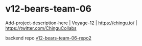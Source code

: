 # v12-bears-team-06
Add-project-description-here | Voyage-12 | https://chingu.io/ | https://twitter.com/ChinguCollabs

backend repo [v12-bears-team-06-repo2](https://github.com/chingu-voyages/v12-bears-team-06-repo2)
